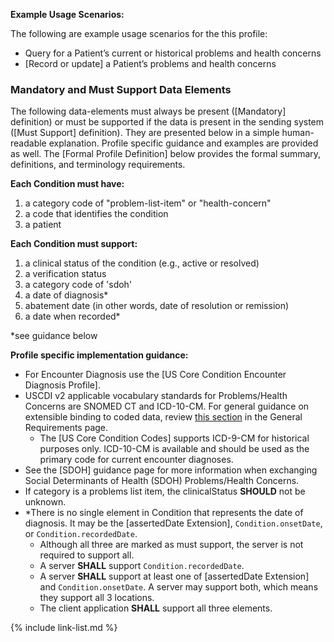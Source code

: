 
**Example Usage Scenarios:**

The following are example usage scenarios for the this profile:

-   Query for a Patient’s current or historical problems and health concerns
-   [Record or update] a Patient’s problems and health concerns

### Mandatory and Must Support Data Elements


The following data-elements must always be present ([Mandatory] definition) or must be supported if the data is present in the sending system ([Must Support] definition). They are presented below in a simple human-readable explanation.  Profile specific guidance and examples are provided as well.  The [Formal Profile Definition] below provides the  formal summary, definitions, and  terminology requirements.  

**Each Condition must have:**

<!-- 1.  a status of the condition* -->
1.  a category code of "problem-list-item" or "health-concern"
1.  a code that identifies the condition
1.  a patient

**Each Condition must support:**

1.  a clinical status of the condition (e.g., active or resolved)
1.  a verification status
1.  a category code of 'sdoh'
1.  a date of diagnosis*
1.  abatement date (in other words, date of resolution or remission)
1.  a date when recorded*

*see guidance below

**Profile specific implementation guidance:**

* For Encounter Diagnosis use the [US Core Condition Encounter Diagnosis Profile].
* USCDI v2 applicable vocabulary standards for Problems/Health Concerns are SNOMED CT and ICD-10-CM.  For general guidance on extensible binding to coded data, review [this section](general-requirements.html#extensible-binding-for-codeableconcept-datatype) in the General Requirements page.
  - The [US Core Condition Codes] supports ICD-9-CM for historical purposes only. ICD-10-CM is available and should be used as the primary code for current encounter diagnoses.
* See the [SDOH] guidance page for more information when exchanging Social Determinants of Health (SDOH) Problems/Health Concerns.
* If category is a problems list item, the clinicalStatus **SHOULD** not be unknown.
* \*There is no single element in Condition that represents the date of diagnosis. It may be the [assertedDate Extension], `Condition.onsetDate`, or `Condition.recordedDate`.
    * Although all three are marked as must support, the server is not required to support all.
	* A server **SHALL** support `Condition.recordedDate`.
    * A server **SHALL** support at least one of [assertedDate Extension] and `Condition.onsetDate`. A server may support both, which means they support all 3 locations.
    * The client application **SHALL** support all three elements.

{% include link-list.md %}
